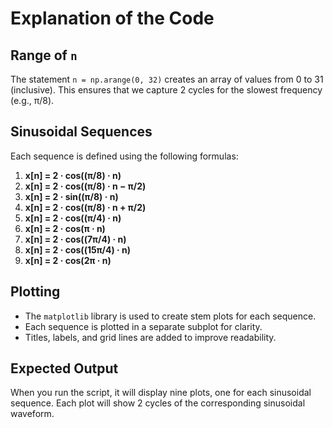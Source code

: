 # Explanation of the Code

## Range of `n`
The statement `n = np.arange(0, 32)` creates an array of values from 0 to 31 (inclusive). This ensures that we capture 2 cycles for the slowest frequency (e.g., π/8).

## Sinusoidal Sequences

Each sequence is defined using the following formulas:

1. **x[n] = 2 · cos((π/8) · n)**
2. **x[n] = 2 · cos((π/8) · n − π/2)**
3. **x[n] = 2 · sin((π/8) · n)**
4. **x[n] = 2 · cos((π/8) · n + π/2)**
5. **x[n] = 2 · cos((π/4) · n)**
6. **x[n] = 2 · cos(π · n)**
7. **x[n] = 2 · cos((7π/4) · n)**
8. **x[n] = 2 · cos((15π/4) · n)**
9. **x[n] = 2 · cos(2π · n)**

## Plotting

- The `matplotlib` library is used to create stem plots for each sequence.
- Each sequence is plotted in a separate subplot for clarity.
- Titles, labels, and grid lines are added to improve readability.

## Expected Output

When you run the script, it will display nine plots, one for each sinusoidal sequence. Each plot will show 2 cycles of the corresponding sinusoidal waveform.

